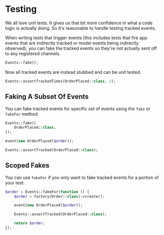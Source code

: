 # Testing

We all love unit tests. It gives us that bit more confidence in what a code logic is actually doing. So it's reasonable to handle testing tracked events.

When writing tests that trigger events (this includes tests that fire app events that are indirectly tracked or model events being indirectly observed), you can fake the tracked events so they're not actually sent off to any registered channels.

```php
Events::fake();
```

Now all tracked events are instead stubbed and can be unit tested.

```php
Events::assertTrackedTimes(OrderPlaced::class, 2);
```

## Faking A Subset Of Events

You can fake tracked events for specific set of events using the `fake` or `fakeFor` method:

```php
Events::fake([
    OrderPlaced::class,
]);

event(new OrderPlaced($order));

Events::assertTracked(OrderPlaced::class);
```

## Scoped Fakes

You can use `fakeFor` if you only want to fake tracked events for a portion of your test:

```php
$order = Events::fakeFor(function () {
    $order = factory(Order::class)->create();

    event(new OrderPlaced($order));

    Events::assertTracked(OrderPlaced::class);

    return $order;
});
```
